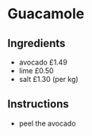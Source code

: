 # Guacamole
## Ingredients
* avocado   £1.49
* lime	    £0.50		
* salt      £1.30 (per kg)
## Instructions 
* peel the avocado
